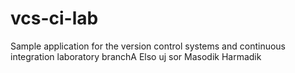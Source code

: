 # vcs-ci-lab
Sample application for the version control systems and continuous integration laboratory
branchA
Elso uj sor
Masodik
Harmadik

